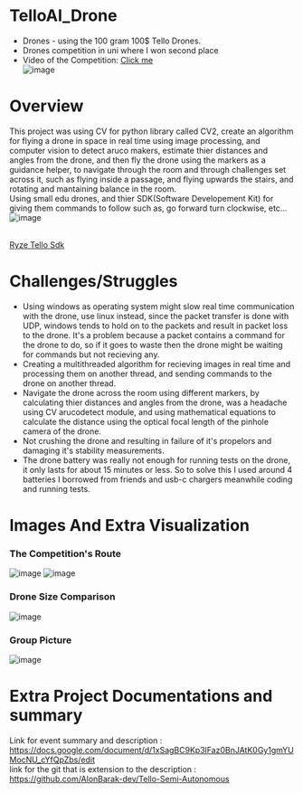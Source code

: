 # TelloAI_Drone
- Drones - using the 100 gram 100$ Tello Drones. </br>
- Drones competition in uni where I won second place </br>
- Video of the Competition: [Click me](https://www.youtube.com/watch?v=LKo4dLLlFnk) </br>
![image](https://user-images.githubusercontent.com/82415308/227801174-a12611f7-bb79-43f5-a299-70488acc5429.png)

# Overview
This project was using CV for python library called CV2, create an algorithm for flying a drone in space in real time using image processing, and computer vision to detect aruco makers, estimate thier distances and angles from the drone, and then fly the drone using the markers as a guidance helper, to navigate through the room and through challenges set across it, such as flying inside a passage, and flying upwards the stairs, and rotating and mantaining balance in the room. 
</br> Using small edu drones, and thier SDK(Software Developement Kit) for giving them commands to follow such as, go forward turn clockwise, etc... 
</br> ![image](https://user-images.githubusercontent.com/82415308/227801293-6b391bec-8f8a-450f-94c9-29ba152bf870.png)

</br> [Ryze Tello Sdk](https://dl-cdn.ryzerobotics.com/downloads/Tello/Tello%20SDK%202.0%20User%20Guide.pdf)
# Challenges/Struggles
- Using windows as operating system might slow real time communication with the drone, use linux instead, since the packet transfer is done with UDP, windows tends to hold on to the packets and result in packet loss to the drone. It's a problem because a packet contains a command for the drone to do, so if it goes to waste then the drone might be waiting for commands but not recieving any.
- Creating a multithreaded algorithm for recieving images in real time and processing them on another thread, and sending commands to the drone on another thread.
- Navigate the drone across the room using different markers, by calculating thier distances and angles from the drone, was a headache using CV arucodetect module, and using mathematical equations to calculate the distance using the optical focal length of the pinhole camera of the drone.
- Not crushing the drone and resulting in failure of it's propelors and damaging it's stability measurements.
- The drone battery was really not enough for running tests on the drone, it only lasts for about 15 minutes or less. So to solve this I used around 4 batteries I borrowed from friends and usb-c chargers meanwhile coding and running tests.

# Images And Extra Visualization
### The Competition's Route
![image](https://user-images.githubusercontent.com/82415308/227801566-7448a8f0-43f6-451c-9e69-b6adbff0e26d.png)
![image](https://user-images.githubusercontent.com/82415308/227801663-143468c4-2484-4ca2-925f-85437a777c3f.png)
### Drone Size Comparison
![image](https://user-images.githubusercontent.com/82415308/227801687-0ea3364e-8b97-43ce-8520-b7fb120d4eeb.png)
### Group Picture
![image](https://user-images.githubusercontent.com/82415308/227801817-9f5352f4-572c-4edb-a043-29caae2cbe5f.png)

# Extra Project Documentations and summary
Link for event summary and description : https://docs.google.com/document/d/1xSagBC9Kp3lFaz0BnJAtK0Gy1gmYUMocNU_cYfQpZbs/edit </br>
link for the git that is extension to the description : https://github.com/AlonBarak-dev/Tello-Semi-Autonomous

